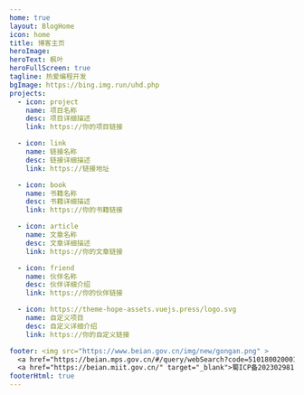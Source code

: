 ```yaml
---
home: true
layout: BlogHome
icon: home
title: 博客主页
heroImage:
heroText: 枫叶
heroFullScreen: true
tagline: 热爱编程开发
bgImage: https://bing.img.run/uhd.php
projects:
  - icon: project
    name: 项目名称
    desc: 项目详细描述
    link: https://你的项目链接

  - icon: link
    name: 链接名称
    desc: 链接详细描述
    link: https://链接地址

  - icon: book
    name: 书籍名称
    desc: 书籍详细描述
    link: https://你的书籍链接

  - icon: article
    name: 文章名称
    desc: 文章详细描述
    link: https://你的文章链接

  - icon: friend
    name: 伙伴名称
    desc: 伙伴详细介绍
    link: https://你的伙伴链接

  - icon: https://theme-hope-assets.vuejs.press/logo.svg
    name: 自定义项目
    desc: 自定义详细介绍
    link: https://你的自定义链接

footer: <img src="https://www.beian.gov.cn/img/new/gongan.png" >
  <a href="https://beian.mps.gov.cn/#/query/webSearch?code=51018002000145" target="_blank" >川公网安备51018002000145</a></br>
  <a href="https://beian.miit.gov.cn/" target="_blank">蜀ICP备2023029817号-1</a>
footerHtml: true
---
```


<!-- 这是一个博客主页的案例。

要使用此布局，你应该在页面前端设置 `layout: BlogHome` 和 `home: true`。

相关配置文档请见 [博客主页](https://theme-hope.vuejs.press/zh/guide/blog/home.html)。 -->
